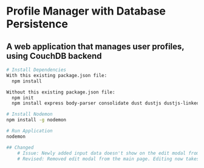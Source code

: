# Profile Manager with Database Persistence

## A web application that manages user profiles, using CouchDB backend

``` bash
# Install Dependencies
With this existing package.json file:
  npm install

Without this existing package.json file:
  npm init
  npm install express body-parser consolidate dust dustjs dustjs-linkedin uuid chalk --save

# Install Nodemon
npm install -g nodemon

# Run Application
nodemon

## Changed
    # Issue: Newly added input data doesn't show on the edit modal from within the main page
    # Revised: Removed edit modal from the main page. Editing now takes place on the profile page
```
